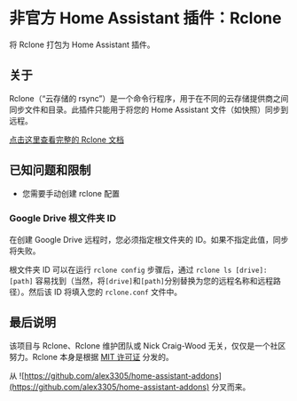 # 非官方 Home Assistant 插件：Rclone

将 Rclone 打包为 Home Assistant 插件。

## 关于

Rclone（“云存储的 rsync”）是一个命令行程序，用于在不同的云存储提供商之间同步文件和目录。此插件只能用于将您的 Home Assistant 文件（如快照）同步到远程。

[点击这里查看完整的 Rclone 文档](https://rclone.org/docs/)

## 已知问题和限制

- 您需要手动创建 rclone 配置

### Google Drive 根文件夹 ID

在创建 Google Drive 远程时，您必须指定根文件夹的 ID。如果不指定此值，同步将失败。

根文件夹 ID 可以在运行 `rclone config` 步骤后，通过 `rclone ls [drive]:[path]` 容易找到（当然，将`[drive]`和`[path]`分别替换为您的远程名称和远程路径）。然后该 ID 将填入您的 `rclone.conf` 文件中。

## 最后说明

该项目与 Rclone、Rclone 维护团队或 Nick Craig-Wood 无关，仅仅是一个社区努力。Rclone 本身是根据 [MIT 许可证](https://rclone.org/licence/) 分发的。

从 ![https://github.com/alex3305/home-assistant-addons](https://github.com/alex3305/home-assistant-addons) 分叉而来。